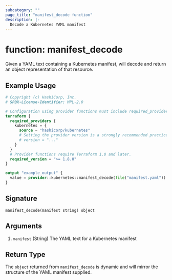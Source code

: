 ```yaml
---
subcategory: ""
page_title: "manifest_decode function"
description: |-
  Decode a Kubernetes YAML manifest 
---
```


# function: manifest_decode

Given a YAML text containing a Kubernetes manifest, will decode and return an object representation of that resource.

## Example Usage

```terraform
# Copyright (c) HashiCorp, Inc.
# SPDX-License-Identifier: MPL-2.0

# Configuration using provider functions must include required_providers configuration.
terraform {
  required_providers {
    kubernetes = {
      source = "hashicorp/kubernetes"
      # Setting the provider version is a strongly recommended practice
      # version = "..."
    }
  }
  # Provider functions require Terraform 1.8 and later.
  required_version = ">= 1.8.0"
}

output "example_output" {
  value = provider::kubernetes::manifest_decode(file("manifest.yaml"))
}
```

## Signature

```text
manifest_decode(manifest string) object
```

## Arguments

1. `manifest` (String) The YAML text for a Kubernetes manifest

## Return Type

The `object` returned from `manifest_decode` is dynamic and will mirror the structure of the YAML manifest supplied.

